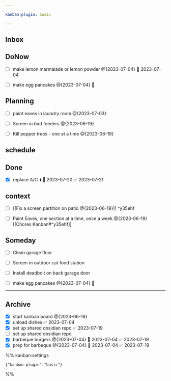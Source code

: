 ```yaml
---

kanban-plugin: basic

---
```


## Inbox



## DoNow

- [ ] make lemon marmalade or lemon powder @{2023-07-04} 📅 2023-07-04
- [ ] make egg pancakes @{2023-07-04} 📅


## Planning

- [ ] paint eaves in laundry room @{2023-07-03}
- [ ] Screen in bird feeders @{2023-06-19}
- [ ] Kill pepper trees - one at a time @{2023-06-19}


## schedule



## Done

- [x] replace A/C ⏫ 📅 2023-07-20 ✅ 2023-07-21


## context

- [ ] [[Fix a screen partition on patio @{2023-06-19}]] ^y35ehf
- [ ] Paint Eaves, one section at a time, once a week @{2023-06-19} [[Chores Kanban#^y35ehf]]


## Someday

- [ ] Clean garage floor
- [ ] Screen in outdoor cat food station
- [ ] Install deadbolt on back garage door
- [ ] make egg pancakes @{2023-07-04} 📅


***

## Archive

- [x] start kanban board @{2023-06-19}
- [x] unload dishes ✅ 2023-07-04
- [x] set up shared obsidian repo ✅ 2023-07-19
- [ ] set up shared obsidian repo
- [x] barbeque burgers @{2023-07-04} 📅 2023-07-04 ✅ 2023-07-19
- [x] prep for barbeque @{2023-07-04} 📅 2023-07-04 ✅ 2023-07-19

%% kanban:settings
```
{"kanban-plugin":"basic"}
```
%%